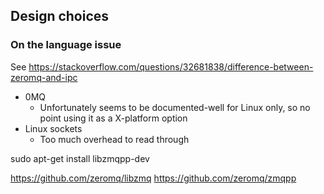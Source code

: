 ## Design choices

### On the language issue
See https://stackoverflow.com/questions/32681838/difference-between-zeromq-and-ipc
- 0MQ
    - Unfortunately seems to be documented-well for Linux only, so no point using it as a X-platform option
- Linux sockets
    - Too much overhead to read through
    
sudo apt-get install libzmqpp-dev

https://github.com/zeromq/libzmq
https://github.com/zeromq/zmqpp

